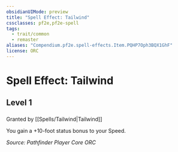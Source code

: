 ```yaml
---
obsidianUIMode: preview
title: "Spell Effect: Tailwind"
cssclasses: pf2e,pf2e-spell
tags:
  - trait/common
  - remaster
aliases: "Compendium.pf2e.spell-effects.Item.PQHP7Oph3BQX1GhF"
license: ORC
---
```

# Spell Effect: Tailwind
## Level 1
### 






Granted by [[Spells/Tailwind|Tailwind]]

You gain a +10-foot status bonus to your Speed.

*Source: Pathfinder Player Core*
*ORC*